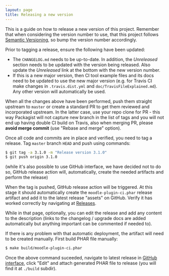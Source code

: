 ```yaml
---
layout: page
title: Releasing a new version
---
```


This is a guide on how to release a new version of this project. Remember that when considering the version number
to use, that this project follows [Semantic Versioning](http://semver.org/), so bump the version number accordingly.

Prior to tagging a release, ensure the following have been updated:

* The `CHANGELOG.md` needs to be up-to-date.  In addition, the _Unreleased_ section needs to be updated
  with the version being released.  Also update the _Unreleased_ link at the bottom with the new version number.
* If this is a new major version, then CI tool example files and its docs need
  to be updated to use the new major version (e.g. for Travis CI make changes
  in `.travis.dist.yml` and `doc/TravisFileExplained.md`). Any other version
  will automatically be used.

When all the changes above have been performed, push them straight upstream to
`master` or create a standard PR to get them reviewed and incorporated
upstream. In the latter case, use your repo clone for PR - this way Packagist
will not capture new branch in the list of tags and you will not end up having
double CI build on Travis, also when merging PR, please **avoid merge commit**
(use "Rebase and merge" option).

Once all code and commits are in place and verified, you need to tag a
release. Tag `master` branch `HEAD` and push using commands:

```bash
$ git tag -a 3.1.0 -m "Release version 3.1.0"
$ git push origin 3.1.0
```

(while it's also possible to use GitHub interface, we have decided not to do
so, GitHub release action will, automatically, create the needed artifacts and
perform the release)

When the tag is pushed, GitHub release action will be triggered.  At this
stage it should automatically create the `moodle-plugin-ci.phar` release
artifact and add it to the latest release "assets" on GitHub. Verify it has
worked correctly by navigating at
[Releases](https://github.com/moodlehq/moodle-plugin-ci/releases).

While in that page, optionally, you can edit the release and add any content
to the description (links to the changelog / upgrade docs are added
automatically but anything important can be commented if needed to).

If there is any problem with that automatic deployment, the artifact will need
to be created manually. First build PHAR file manually:

```bash
$ make build/moodle-plugin-ci.phar
```

Once the above command suceeded, navigate to latest release in [GitHub
interface](https://github.com/moodlehq/moodle-plugin-ci/releases), click
"Edit" and attach generated PHAR file to release (you will find it at `./build` subdir).
